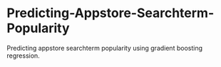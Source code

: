 # Predicting-Appstore-Searchterm-Popularity
Predicting appstore searchterm popularity using gradient boosting regression.
